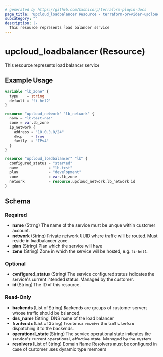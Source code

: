 ```yaml
---
# generated by https://github.com/hashicorp/terraform-plugin-docs
page_title: "upcloud_loadbalancer Resource - terraform-provider-upcloud"
subcategory: ""
description: |-
  This resource represents load balancer service
---
```


# upcloud_loadbalancer (Resource)

This resource represents load balancer service

## Example Usage

```terraform
variable "lb_zone" {
  type    = string
  default = "fi-hel2"
}

resource "upcloud_network" "lb_network" {
  name = "lb-test-net"
  zone = var.lb_zone
  ip_network {
    address = "10.0.0.0/24"
    dhcp    = true
    family  = "IPv4"
  }
}

resource "upcloud_loadbalancer" "lb" {
  configured_status = "started"
  name              = "lb-test"
  plan              = "development"
  zone              = var.lb_zone
  network           = resource.upcloud_network.lb_network.id
}
```

<!-- schema generated by tfplugindocs -->
## Schema

### Required

- **name** (String) The name of the service must be unique within customer account.
- **network** (String) Private network UUID where traffic will be routed. Must reside in loadbalancer zone.
- **plan** (String) Plan which the service will have
- **zone** (String) Zone in which the service will be hosted, e.g. `fi-hel1`.

### Optional

- **configured_status** (String) The service configured status indicates the service's current intended status. Managed by the customer.
- **id** (String) The ID of this resource.

### Read-Only

- **backends** (List of String) Backends are groups of customer servers whose traffic should be balanced.
- **dns_name** (String) DNS name of the load balancer
- **frontends** (List of String) Frontends receive the traffic before dispatching it to the backends.
- **operational_state** (String) The service operational state indicates the service's current operational, effective state. Managed by the system.
- **resolvers** (List of String) Domain Name Resolvers must be configured in case of customer uses dynamic type members


